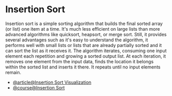 # Insertion Sort

Insertion sort is a simple sorting algorithm that builds the final sorted array (or list) one item at a time. It's much less efficient on large lists than more advanced algorithms like quicksort, heapsort, or merge sort. Still, it provides several advantages such as it's easy to understand the algorithm, it performs well with small lists or lists that are already partially sorted and it can sort the list as it receives it. The algorithm iterates, consuming one input element each repetition and growing a sorted output list. At each iteration, it removes one element from the input data, finds the location it belongs within the sorted list and inserts it there. It repeats until no input elements remain.

- [@article@Insertion Sort Visualization](https://www.hackerearth.com/practice/algorithms/sorting/insertion-sort/visualize/)
- [@course@Insertion Sort](https://youtu.be/JU767SDMDvA?si=oOobPivq5t440PpF)
